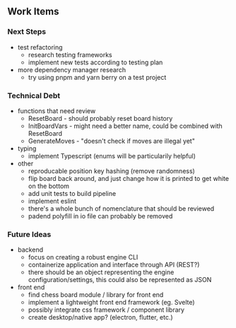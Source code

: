 ## Work Items

### Next Steps
- test refactoring
  - research testing frameworks
  - implement new tests according to testing plan
- more dependency manager research
  - try using pnpm and yarn berry on a test project

### Technical Debt
- functions that need review
  - ResetBoard - should probably reset board history
  - InitBoardVars - might need a better name, could be combined with ResetBoard
  - GenerateMoves - "doesn't check if moves are illegal yet"
- typing
  - implement Typescript (enums will be particularily helpful)
- other
  - reproducable position key hashing (remove randomness)
  - flip board back around, and just change how it is printed to get white on the bottom
  - add unit tests to build pipeline
  - implement eslint
  - there's a whole bunch of nomenclature that should be reviewed
  - padend polyfill in io file can probably be removed

### Future Ideas
- backend
  - focus on creating a robust engine CLI
  - containerize application and interface through API (REST?)
  - there should be an object representing the engine configuration/settings, this could also be represented as JSON 
- front end
  - find chess board module / library for front end
  - implement a lightweight front end framework (eg. Svelte)
  - possibly integrate css framework / component library
  - create desktop/native app? (electron, flutter, etc.)